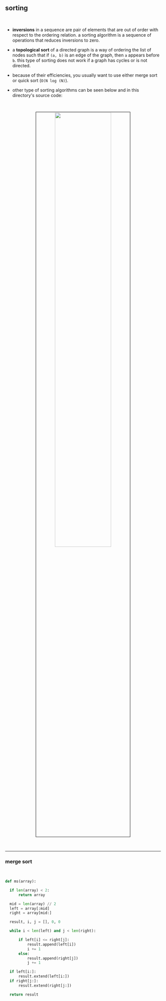 ## sorting 

<br>

* **inversions** in a sequence are pair of elements that are out of order with respect to the ordering relation. a sorting algorithm is a sequence of operations that reduces inversions to zero.
  
* a **topological sort** of a directed graph is a way of ordering the list of nodes such that if `(a, b)` is an edge of the graph, then `a` appears before `b`. this type of sorting does not work if a graph has cycles or is not directed.

* because of their efficiencies, you usually want to use either merge sort or quick sort (`O(N log (N)`).

* other type of sorting algorithms can be seen below and in this directory's source code:

<br>


<p align="center">
<img src="https://github.com/go-outside-labs/master-algorithms-py/assets/138340846/54ab4d2c-a8b7-4e5c-9e98-5d7d2e627007" width="60%" align="center" style="padding:1px;border:1px solid black;">
</p>

<br>

---

### merge sort

<br>

```python
def ms(array):

  if len(array) < 2:
      return array

  mid = len(array) // 2
  left = array[:mid]
  right = array[mid:]

  result, i, j = [], 0, 0

  while i < len(left) and j < len(right):

      if left[i] <= right[j]:
          result.append(left[i])
          i += 1
      else:
          result.append(right[j])
          j += 1

  if left[i:]:
      result.extend(left[i:])
  if right[j:]:
      result.extend(right[j:])

  return result
```
